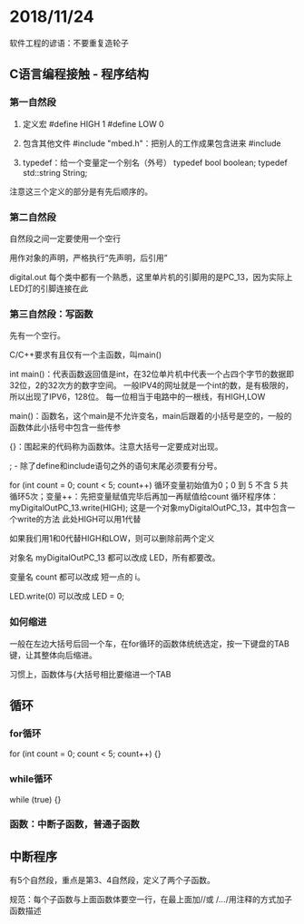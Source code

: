 # 2018/11/24

软件工程的谚语：不要重复造轮子

## C语言编程接触 - 程序结构

### 第一自然段

1. 定义宏
  #define HIGH 1
  #define LOW 0
  
2. 包含其他文件
  #include "mbed.h"：把别人的工作成果包含进来
  #include <string>

3. typedef：给一个变量定一个别名（外号）
  typedef bool boolean;
  typedef std::string String;

注意这三个定义的部分是有先后顺序的。

### 第二自然段

自然段之间一定要使用一个空行

用作对象的声明，严格执行“先声明，后引用”

digital.out
每个类中都有一个熟悉，这里单片机的引脚用的是PC_13，因为实际上LED灯的引脚连接在此

### 第三自然段：写函数

先有一个空行。

C/C++要求有且仅有一个主函数，叫main()

int main()：代表函数返回值是int，在32位单片机中代表一个占四个字节的数据即32位，2的32次方的数字空间。
一般IPV4的网址就是一个int的数，是有极限的，所以出现了IPV6，128位。
每一位相当于电路中的一根线，有HIGH,LOW

main()：函数名，这个main是不允许变名，main后跟着的小括号是空的，一般的函数体此小括号中包含一些传参

{}：围起来的代码称为函数体。注意大括号一定要成对出现。

; - 除了define和include语句之外的语句末尾必须要有分号。

for (int count = 0; count < 5; count++)
  循环变量初始值为0；0 到 5 不含 5 共循环5次；变量++：先把变量赋值完毕后再加一再赋值给count
  循环程序体：
    myDigitalOutPC_13.write(HIGH); 这是一个对象myDigitalOutPC_13，其中包含一个write的方法
    此处HIGH可以用1代替

如果我们用1和0代替HIGH和LOW，则可以删除前两个定义

对象名 myDigitalOutPC_13 都可以改成 LED，所有都要改。

变量名 count 都可以改成 短一点的 i。

LED.write(0) 可以改成 LED = 0;

### 如何缩进

一般在左边大括号后回一个车，在for循环的函数体统统选定，按一下键盘的TAB键，让其整体向后缩进。

习惯上，函数体与{大括号相比要缩进一个TAB

## 循环

### for循环

for (int count = 0; count < 5; count++) {}

### while循环

while (true) {}

### 函数：中断子函数，普通子函数

## 中断程序

有5个自然段，重点是第3、4自然段，定义了两个子函数。

规范：每个子函数与上面函数体要空一行，在最上面加//或 /*...*/用注释的方式加子函数描述
